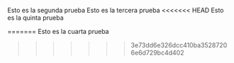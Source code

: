 Esto es la segunda prueba
Esto es la tercera prueba
<<<<<<< HEAD
Esto es la quinta prueba

=======
Esto es la cuarta prueba
>>>>>>> 3e73dd6e326dcc410ba35287206e6d729bc4d402
